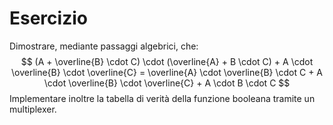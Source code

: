 # Esercizio

Dimostrare, mediante passaggi algebrici, che:
$$
(A + \overline{B} \cdot C) \cdot (\overline{A} + B \cdot C) + A \cdot \overline{B} \cdot \overline{C} = \overline{A} \cdot \overline{B} \cdot C + A \cdot \overline{B} \cdot \overline{C} + A \cdot B \cdot C
$$
Implementare inoltre la tabella di verità della funzione booleana tramite un multiplexer.